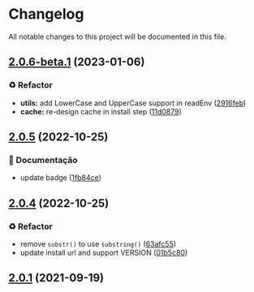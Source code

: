 # Changelog

All notable changes to this project will be documented in this file.

## [2.0.6-beta.1](https://github.com/Teakowa/setup-serverless/compare/v2.0.5...v2.0.6-beta.1) (2023-01-06)


### :recycle: Refactor

* **utils:** add LowerCase and UpperCase support in readEnv ([2916feb](https://github.com/Teakowa/setup-serverless/commit/2916feb51e7adfa1a80567672f5d417a30723ba6))
* **cache:** re-design cache in install step ([11d0879](https://github.com/Teakowa/setup-serverless/commit/11d0879b41cef09365f84d875d30cd0098bbe5c3))

## [2.0.5](https://github.com/Teakowa/setup-serverless/compare/v2.0.4...v2.0.5) (2022-10-25)


### :memo: Documentação

* update badge ([1fb84ce](https://github.com/Teakowa/setup-serverless/commit/1fb84ce1001518fce2d6f30ff1d4c475b9a35e06))

## [2.0.4](https://github.com/Teakowa/setup-serverless/compare/v2.0.3...v2.0.4) (2022-10-25)


### :recycle: Refactor

* remove `substr()` to use `substring()` ([63afc55](https://github.com/Teakowa/setup-serverless/commit/63afc55e182b4e3a8cf80da5f57353722c172692))
* update install url and support VERSION ([01b5c80](https://github.com/Teakowa/setup-serverless/commit/01b5c80626c12a5fb6d23a068968bc9a3da85910))

## [2.0.1](https://github.com/Teakowa/setup-serverless/compare/v2.0.0...v2.0.1) (2021-09-19)
